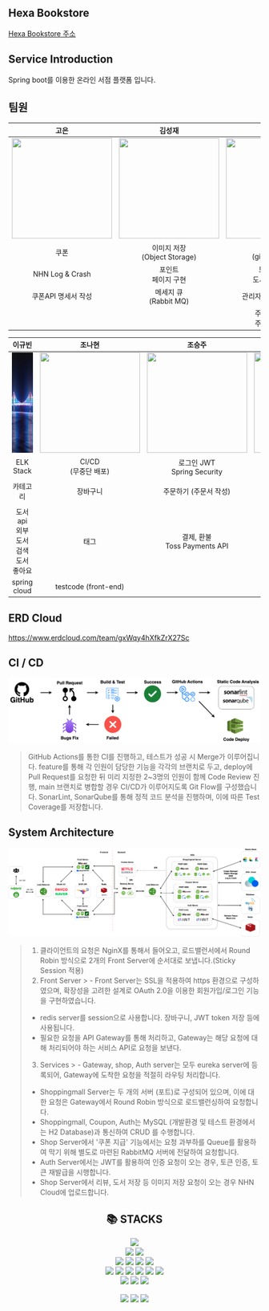 ## Hexa Bookstore

[Hexa Bookstore 주소](https://hexabook.shop/)

## Service Introduction
Spring boot를 이용한 온라인 서점 플랫폼 입니다.

## 팀원
<div align="center">

|고은|김성재|김수아|안민재|
|:---:|:---:|:---:|:---:|
|<img style="height: 200px; width: 200px;" src="https://avatars.githubusercontent.com/u/133118296?v=4"/>|<img style="height: 200px; width: 200px;" src="https://avatars.githubusercontent.com/u/104749176?v=4"/>|<img style="height: 200px; width: 200px;" src="https://avatars.githubusercontent.com/u/144919371?v=4"/>|<img style="height: 200px; width: 200px;" src="https://avatars.githubusercontent.com/u/180361980?v=4"/>|
| 쿠폰 | 이미지 저장 <br/> (Object Storage) | CI/CD <br/> (github action) | 민감정보 보안 |
| NHN Log & Crash | 포인트 <br/> 페이지 구현 | 도서 CRUD <br/> 도서 조회 top 5  | 이미지 저장 <br/> (Local,ImageManager) | 
| 쿠폰API 명세서 작성| 메세지 큐 <br/> (Rabbit MQ) | 관리자페이지 회원 관리 | Oauth2, JWT(나머지) | 
| | | 주문 상세 조회<br/> 주문 상태 관리 | Spring batch <br/> (사용자 등급 조정) | 

|이규빈|조나현|조승주|채노아|
|:---:|:---:|:---:|:---:|
|<img style="height: 200px; width: 200px;" src="https://github.com/nhnacademy-be8-Hexa/.github/blob/main/profile/br.jpg?raw=true"/>|<img style="height: 200px; width: 200px;" src="https://avatars.githubusercontent.com/u/95014596?v=4"/>|<img style="height: 200px; width: 200px;" src="https://avatars.githubusercontent.com/u/168888761?s=400&u=fe82e7f81db55f64ac90560a5332e47f706563dc&v=4"/>|<img style="height: 200px; width: 200px;" src="https://avatars.githubusercontent.com/u/104444048?v=4"/>|
| ELK Stack | CI/CD </br>(무중단 배포)| 로그인 JWT<br/>Spring Security | 사용자 휴면 전환<br/>(Spring Batch) |
| 카테고리 | 장바구니 | 주문하기 (주문서 작성) | CI/CD<br/>(Shell Script, <br/> Health Check) |
| 도서 api </br> 외부 도서 검색 </br> 도서 좋아요 | 태그 | 결제, 환불<br/>Toss Payments API | 리뷰(이미지 포함) |
| spring cloud | testcode (front-end) | | API 명세(Rest Docs) |

</div>

## ERD Cloud
https://www.erdcloud.com/team/gxWqy4hXfkZrX27Sc


## CI / CD

![image](https://github.com/nhnacademy-be8-Hexa/.github/blob/d923873a574aaae3914b34563d7c287842b9ac6c/profile/CI_CD.png)

> GitHub Actions를 통한 CI를 진행하고, 테스트가 성공 시 Merge가 이루어집니다.
> feature를 통해 각 인원이 담당한 기능을 각각의 브랜치로 두고, deploy에 Pull Request를 요청한 뒤 미리 지정한 2~3명의 인원이 함께 Code Review 진행, main 브랜치로 병합할 경우 CI/CD가 이루어지도록 Git Flow를 구성했습니다.
> SonarLint, SonarQube를 통해 정적 코드 분석을 진행하며, 이에 따른 Test Coverage를 저장합니다.



## System Architecture

![image](https://github.com/nhnacademy-be8-Hexa/.github/blob/main/profile/Architecture.png?raw=true)

> 1. 클라이언트의 요청은 NginX를 통해서 들어오고, 로드밸런서에서 Round Robin 방식으로 2개의 Front Server에 순서대로 보냅니다.(Sticky Session 적용)
> 2. Front Server
     >   -	Front Server는 SSL을 적용하여 https 환경으로 구성하였으며, 확장성을 고려한 설계로 OAuth 2.0을 이용한 회원가입/로그인 기능을 구현하였습니다.
>   -	redis server를 session으로 사용합니다. 장바구니, JWT token 저장 등에 사용됩니다.
>   -	필요한 요청을 API Gateway를 통해 처리하고, Gateway는 해당 요청에 대해 처리되어야 하는 서비스 API로 요청을 보낸다.
> 3. Services
     >   -	Gateway, shop, Auth server는 모두 eureka server에 등록되어, Gateway에 도착한 요청을 적절히 라우팅 처리합니다.
>   -	Shoppingmall Server는 두 개의 서버 (포트)로 구성되어 있으며, 이에 대한 요청은 Gateway에서 Round Robin 방식으로 로드밸런싱하여 요청합니다.
>   -	Shoppingmall, Coupon, Auth는 MySQL (개발환경 및 테스트 환경에서는 H2 Database)과 통신하여 CRUD 를 수행합니다.
>   -	Shop Server에서 '쿠폰 지급' 기능에서는 요청 과부하를 Queue를 활용하여 막기 위해 별도로 마련된 RabbitMQ 서버에 전달하여 요청합니다.
>   -	Auth Server에서는 JWT를 활용하여 인증 요청이 오는 경우, 토큰 인증, 토큰 재발급을 시행합니다.
>   -	Shop Server에서 리뷰, 도서 저장 등 이미지 저장 요청이 오는 경우 NHN Cloud에 업로드합니다.


<div align=center><h2>📚 STACKS</h2></div>

<div align=center> 
  <img src="https://img.shields.io/badge/java-007396?style=for-the-badge&logo=java&logoColor=white"> 
  <br>
  <img src="https://img.shields.io/badge/springboot-6DB33F?style=for-the-badge&logo=springboot&logoColor=white">
  <img src="https://img.shields.io/badge/springsecurity-6DB33F?style=for-the-badge&logo=springsecurity&logoColor=white">
  <br>
  
  <img src="https://img.shields.io/badge/html5-E34F26?style=for-the-badge&logo=html5&logoColor=white"> 
  <img src="https://img.shields.io/badge/css-1572B6?style=for-the-badge&logo=css3&logoColor=white"> 
  <img src="https://img.shields.io/badge/javascript-F7DF1E?style=for-the-badge&logo=javascript&logoColor=black"> 
  <img src="https://img.shields.io/badge/thymeleaf-005F0F?style=for-the-badge&logo=thymeleaf&logoColor=black"> 
  
  <br>

  <img src="https://img.shields.io/badge/apachemaven-C71A36?style=for-the-badge&logo=apachemaven&logoColor=white">
  <img src="https://img.shields.io/badge/elasticstack-005571?style=for-the-badge&logo=elasticstack&logoColor=white">
  <img src="https://img.shields.io/badge/nginx-009639?style=for-the-badge&logo=nginx&logoColor=white">
  <img src="https://img.shields.io/badge/rabbitmq-FF6600?style=for-the-badge&logo=rabbitmq&logoColor=white">  
  <img src="https://img.shields.io/badge/sonarqube-4E9BCD?style=for-the-badge&logo=sonarqube&logoColor=white"> 
  <img src="https://img.shields.io/badge/sonarlint-CB2029?style=for-the-badge&logo=sonarlint&logoColor=white"> 
  <br>
  
  <img src="https://img.shields.io/badge/mysql-4479A1?style=for-the-badge&logo=mysql&logoColor=white"> 
  <img src="https://img.shields.io/badge/redis-FF4438?style=for-the-badge&logo=redis&logoColor=white"> 
  <img src="https://img.shields.io/badge/jsonwebtokens-000000?style=for-the-badge&logo=jsonwebtokens&logoColor=white"> 
  <br>
  
  
  <br>
  
  <img src="https://img.shields.io/badge/github-181717?style=for-the-badge&logo=github&logoColor=white">
  <img src="https://img.shields.io/badge/git-F05032?style=for-the-badge&logo=git&logoColor=white">
  <img src="https://img.shields.io/badge/githubactions-2088FF?style=for-the-badge&logo=githubactions&logoColor=white">
  <br>
</div>



